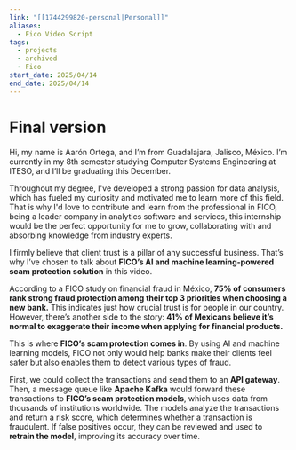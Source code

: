 ```yaml
---
link: "[[1744299820-personal|Personal]]"
aliases:
  - Fico Video Script
tags:
  - projects
  - archived
  - Fico
start_date: 2025/04/14
end_date: 2025/04/14
---
```

# Final version
Hi, my name is Aarón Ortega, and I’m from Guadalajara, Jalisco, México. I’m currently in my 8th semester studying Computer Systems Engineering at ITESO, and I’ll be graduating this December.

Throughout my degree, I've developed a strong passion for data analysis, which has fueled my curiosity and motivated me to learn more of this field. That is why I'd love to contribute and learn from the professional in FICO, being a leader company in analytics software and services, this internship would be the perfect opportunity for me to grow, collaborating with and absorbing knowledge from industry experts.

I firmly believe that client trust is a pillar of any successful business. That’s why I’ve chosen to talk about **FICO’s AI and machine learning-powered scam protection solution** in this video.

According to a FICO study on financial fraud in México, **75% of consumers rank strong fraud protection among their top 3 priorities when choosing a new bank.** This indicates just how crucial trust is for people in our country. However, there’s another side to the story: **41% of Mexicans believe it’s normal to exaggerate their income when applying for financial products.**

This is where **FICO’s scam protection comes in**. By using AI and machine learning models, FICO not only would help banks make their clients feel safer but also enables them to detect various types of fraud.

First, we could collect the transactions and send them to an **API gateway**. Then, a message queue like **Apache Kafka** would forward these transactions to **FICO’s scam protection models**, which uses data from thousands of institutions worldwide. The models analyze the transactions and return a risk score, which determines whether a transaction is fraudulent. If false positives occur, they can be reviewed and used to **retrain the model**, improving its accuracy over time.